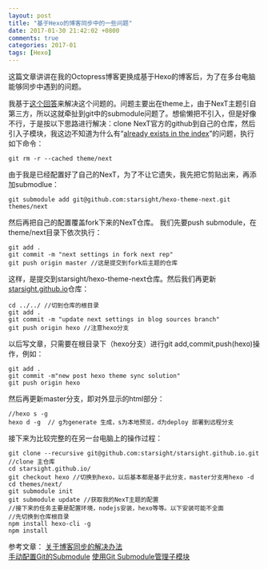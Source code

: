 ```yaml
---
layout: post
title: "基于Hexo的博客同步中的一些问题"
date: 2017-01-30 21:42:02 +0800
comments: true
categories: 2017-01
tags: [Hexo]
---
```

这篇文章讲讲在我的Octopress博客更换成基于Hexo的博客后，为了在多台电脑能够同步中遇到的问题。<!--more-->

我基于[这个回答](https://www.zhihu.com/question/21193762)来解决这个问题的。问题主要出在theme上，由于NexT主题引自第三方，所以这就牵扯到git中的submodule问题了。想偷懒把不引入，但是好像不行，于是按以下思路进行解决：clone NexT官方的github到自己的仓库，然后引入子模块，我这边不知道为什么有“[already exists in the index](https://my.oschina.net/jerikc/blog/513039)”的问题，执行如下命令：
```shell
git rm -r --cached theme/next
```

由于我是已经配置好了自己的NexT，为了不让它遗失，我先把它剪贴出来，再添加submodlue：
```shell
git submodule add git@github.com:starsight/hexo-theme-next.git themes/next
```

然后再把自己的配置覆盖fork下来的NexT仓库。
我们先要push submodule，在theme/next目录下依次执行：
```shell
git add .
git commit -m "next settings in fork next rep"
git push origin master //这是提交到fork后主题的仓库
```

这样，是提交到starsight/hexo-theme-next仓库。然后我们再更新[starsight.github.io](https://github.com/starsight/starsight.github.io)仓库：
```shell
cd ../../ //切到仓库的根目录
git add .
git commit -m "update next settings in blog sources branch"
git push origin hexo //注意hexo分支
```

以后写文章，只需要在根目录下（hexo分支）进行git add,commit,push(hexo)操作，例如：
```shell
git add .
git commit -m"new post hexo theme sync solution"
git push origin hexo
```

然后再更新master分支，即对外显示的html部分：
```shell
//hexo s -g
hexo d -g  // g为generate 生成，s为本地预览，d为deploy 部署到远程分支
```

接下来为比较完整的在另一台电脑上的操作过程：
```shell
git clone --recursive git@github.com:starsight/starsight.github.io.git //clone 主仓库
cd starsight.github.io/
git checkout hexo //切换到hexo，以后基本都是基于此分支，master分支用hexo -d
cd themes/next/
git submodule init
git submodule update //获取我的NexT主题的配置
//接下来的任务主要是配置环境，nodejs安装，hexo等等。以下安装可能不全面
//先切换到仓库根目录
npm install hexo-cli -g
npm install
```

参考文章：
[关于博客同步的解决办法](http://devtian.me/2015/03/17/blog-sync-solution/)  
[手动配置Git的Submodule](https://cragod.github.io/2016/GitSubmodule/)
[使用Git Submodule管理子模块](https://segmentfault.com/a/1190000003076028)